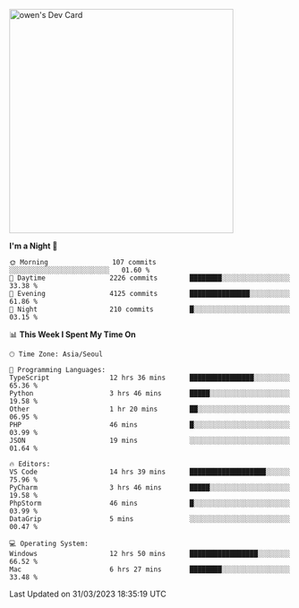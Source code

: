 <a href="https://app.daily.dev/owen_9066"><img src="https://api.daily.dev/devcards/51e5c69f10114f2abe0ae390c27b0828.png?r=hyb" width="400" alt="owen's Dev Card"/></a>

 
 <!--START_SECTION:waka-->
**I'm a Night 🦉** 

```text
🌞 Morning                107 commits         ░░░░░░░░░░░░░░░░░░░░░░░░░   01.60 % 
🌆 Daytime                2226 commits        ████████░░░░░░░░░░░░░░░░░   33.38 % 
🌃 Evening                4125 commits        ███████████████░░░░░░░░░░   61.86 % 
🌙 Night                  210 commits         █░░░░░░░░░░░░░░░░░░░░░░░░   03.15 % 
```


📊 **This Week I Spent My Time On** 

```text
🕑︎ Time Zone: Asia/Seoul

💬 Programming Languages: 
TypeScript               12 hrs 36 mins      ████████████████░░░░░░░░░   65.36 % 
Python                   3 hrs 46 mins       █████░░░░░░░░░░░░░░░░░░░░   19.58 % 
Other                    1 hr 20 mins        ██░░░░░░░░░░░░░░░░░░░░░░░   06.95 % 
PHP                      46 mins             █░░░░░░░░░░░░░░░░░░░░░░░░   03.99 % 
JSON                     19 mins             ░░░░░░░░░░░░░░░░░░░░░░░░░   01.64 % 

🔥 Editors: 
VS Code                  14 hrs 39 mins      ███████████████████░░░░░░   75.96 % 
PyCharm                  3 hrs 46 mins       █████░░░░░░░░░░░░░░░░░░░░   19.58 % 
PhpStorm                 46 mins             █░░░░░░░░░░░░░░░░░░░░░░░░   03.99 % 
DataGrip                 5 mins              ░░░░░░░░░░░░░░░░░░░░░░░░░   00.47 % 

💻 Operating System: 
Windows                  12 hrs 50 mins      █████████████████░░░░░░░░   66.52 % 
Mac                      6 hrs 27 mins       ████████░░░░░░░░░░░░░░░░░   33.48 % 
```


 Last Updated on 31/03/2023 18:35:19 UTC
<!--END_SECTION:waka-->
